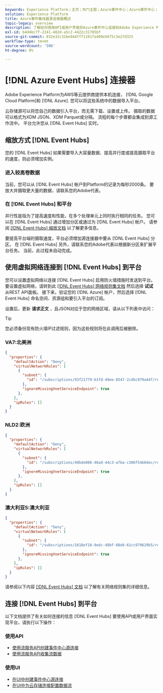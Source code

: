 ```yaml
---
keywords: Experience Platform；主页；热门主题；Azure事件中心；Azure事件中心；事件中心；事件中心
solution: Experience Platform
title: Azure事件集线器源连接器概述
topic-legacy: overview
description: 了解如何使用API或用户界面将Azure事件中心连接到Adobe Experience Platform。
exl-id: b4d4bc7f-2241-482d-a5c2-4422c31705bf
source-git-commit: 832e32c31be944fff1101fa409e56f5c3e27d325
workflow-type: tm+mt
source-wordcount: '506'
ht-degree: 0%

---
```



# [!DNL Azure Event Hubs] 连接器

Adobe Experience Platform为AWS等云提供商提供本机连接， [!DNL Google Cloud Platform]和 [!DNL Azure]. 您可以将这些系统中的数据导入平台。

云存储源可以将您自己的数据引入平台，而无需下载、设置或上传。 摄取的数据可以格式为XDM JSON、XDM Parquet或分隔。 流程的每个步骤都会集成到源工作流中。 平台允许您从 [!DNL Event Hubs] 实时。

## 缩放方式 [!DNL Event Hubs]

您的 [!DNL Event Hubs] 如果需要导入大容量数据、提高并行度或提高摄取平台的速度，则必须增加实例。

### 进入较高卷数据

当前，您可以从 [!DNL Event Hubs] 帐户到Platform的记录为每秒2000条。 要放大并摄取更大量的数据，请联系您的Adobe代表。

### 在 [!DNL Event Hubs] 和平台

并行性是指为了提高速度和性能，在多个处理单元上同时执行相同的任务。 您可以在 [!DNL Event Hubs] 通过增加分区或通过为 [!DNL Event Hubs] 帐户。 请参阅 [[!DNL Event Hubs] 缩放文档](https://docs.microsoft.com/en-us/azure/event-hubs/event-hubs-scalability) 以了解更多信息。

要提高平台端的摄取速度，平台必须增加源连接器中要从 [!DNL Event Hubs] 分区。 在 [!DNL Event Hubs] 另外，请联系您的Adobe代表以根据新分区来扩展平台任务。 当前，此过程未自动完成。

## 使用虚拟网络连接到 [!DNL Event Hubs] 到平台

您可以设置虚拟网络以连接 [!DNL Event Hubs] 启用防火墙措施时发送到平台。 要设置虚拟网络，请转到此 [[!DNL Event Hubs] 网络规则集文档](https://docs.microsoft.com/en-us/rest/api/eventhub/preview/namespaces-network-rule-set/create-or-update-network-rule-set#code-try-0) 然后选择 **试试** 从REST API面板。 接下来，验证您的 [!DNL Azure] 帐户，然后选择 [!DNL Event Hubs] 命名空间、资源组和要引入平台的订阅。

设置后，更新 **请求正文** ，且JSON对应于您的网络区域，请从以下列表中访问：

>[!TIP]
>
>您必须备份现有防火墙IP过滤规则，因为这些规则将在此调用后被删除。

### VA7:北美洲

```json
{
  "properties": {
    "defaultAction": "Deny",
    "virtualNetworkRules": [
      {
        "subnet": {
          "id": "/subscriptions/93f21779-b1fd-49ee-8547-2cdbc979a44f/resourceGroups/ethos_12_prod_va7_network/providers/Microsoft.Network/virtualNetworks/ethos_12_prod_va7_network_10_19_144_0_22/subnets/ethos_12_prod_va7_network_10_19_144_0_22"
        },
        "ignoreMissingVnetServiceEndpoint": true
      },
    ],
    "ipRules": []
  }
}
```

### NLD2:欧洲

```json
{
  "properties": {
    "defaultAction": "Deny",
    "virtualNetworkRules": [
      {
        "subnet": {
          "id": "/subscriptions/40bde086-46ad-44c3-afba-c306f54b64ec/resourceGroups/ethos_12_prod_va7_network/providers/Microsoft.Network/virtualNetworks/ethos_12_prod_nld2_network_10_20_40_0_23/subnets/ethos_12_prod_nld2_network_10_20_40_0_23"
        },
        "ignoreMissingVnetServiceEndpoint": true
      },
    ],
    "ipRules": []
  }
}
```

### 澳大利亚5:澳大利亚

```json
{
  "properties": {
    "defaultAction": "Deny",
    "virtualNetworkRules": [
      {
        "subnet": {
          "id": "/subscriptions/1618ef18-9edc-48bf-88dd-61cc979629b5/resourceGroups/ethos_12_prod_aus5_network/providers/Microsoft.Network/virtualNetworks/ethos_12_prod_aus5_network_10_21_116_0_22/subnets/ethos_12_prod_aus5_network_10_21_116_0_22"
        },
        "ignoreMissingVnetServiceEndpoint": true
      },
    ],
    "ipRules": []
  }
}
```

请参阅以下内容 [[!DNL Event Hubs] 文档](https://docs.microsoft.com/en-us/rest/api/eventhub/preview/namespaces-network-rule-set/create-or-update-network-rule-set) 以了解有关网络规则集的详细信息。

## 连接 [!DNL Event Hubs] 到平台

以下文档提供了有关如何连接的信息 [!DNL Event Hubs] 要使用API或用户界面实现平台，请执行以下操作：

### 使用API

- [使用流服务API创建事件中心源连接](../../tutorials/api/create/cloud-storage/eventhub.md)
- [使用流服务API收集流数据](../../tutorials/api/collect/streaming.md)

### 使用UI

- [在UI中创建事件中心源连接](../../tutorials/ui/create/cloud-storage/eventhub.md)
- [在UI中为云存储连接配置数据流](../../tutorials/ui/dataflow/streaming/cloud-storage-streaming.md)
